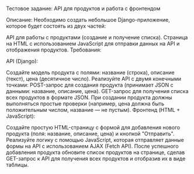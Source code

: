 Тестовое задание: API для продуктов и работа с фронтендом

Описание:
Необходимо создать небольшое Django-приложение, которое будет состоять из двух частей:

API для работы с продуктами (создание и получение списка).
Страница на HTML с использованием JavaScript для отправки данных на API и отображения продуктов.
Требования:

API (Django):

Создайте модель продукта с полями: название (строка), описание (текст), цена (десятичное число).
Реализуйте API с двумя конечными точками:
POST-запрос для создания продукта (принимает JSON с данными: название, описание, цена).
GET-запрос для получения списка всех продуктов в формате JSON.
При создании продукта должны выполняться простые проверки (например, цена должна быть положительным числом, название — не пустым).
Фронтенд (HTML + JavaScript):

Создайте простую HTML-страницу с формой для добавления нового продукта (поля: название, описание, цена) и кнопкой "Отправить".
Реализуйте логику с помощью JavaScript, которая отправляет данные формы на API с использованием AJAX (Fetch API).
После успешного добавления продукта обновите список продуктов на странице, сделав GET-запрос к API для получения всех продуктов и отобразив их в виде таблицы.
